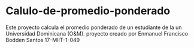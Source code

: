 # Calulo-de-promedio-ponderado
Este proyecto calcula el promedio ponderado de un estudiante de la un Universidad Dominicana (O&amp;M). proyecto creado por Enmanuel Francisco Bodden Santos 17-MIIT-1-049
